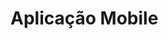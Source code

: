 # Aplicação Mobile

<!-- Colocar os prints da aplicação -->
<!-- Colocar como faz para rodar emulando -->
